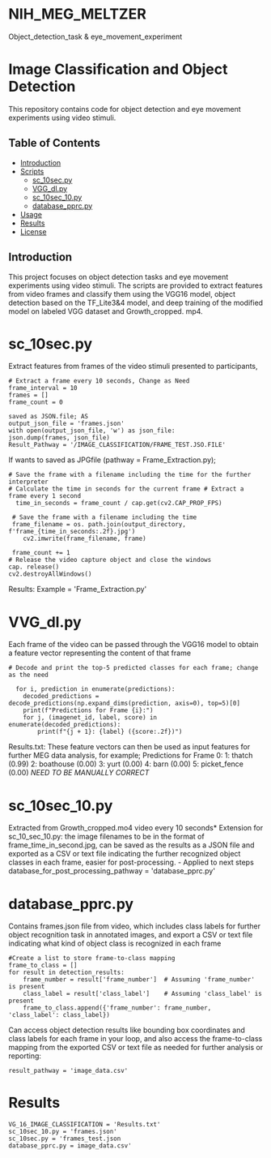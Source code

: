 # NIH_MEG_MELTZER
Object_detection_task &amp; eye_movement_experiment
# Image Classification and Object Detection

This repository contains code for object detection and eye movement experiments using video stimuli.

## Table of Contents
- [Introduction](#introduction)
- [Scripts](#scripts)
  - [sc_10sec.py](#sc_10secpy)
  - [VGG_dl.py](#vgg_dlpy)
  - [sc_10sec_10.py](#sc_10sec_10py)
  - [database_pprc.py](#database_pprcpy)
- [Usage](#usage)
- [Results](#results)
- [License](#license)

## Introduction

This project focuses on object detection tasks and eye movement experiments using video stimuli. The scripts are provided to extract features from video frames and classify them using the VGG16 model, object detection based on the TF_Lite3&4 model, and deep training of the modified model on labeled VGG dataset and Growth_cropped. mp4.

# sc_10sec.py

Extract features from frames of the video stimuli presented to participants, 
 	
  	# Extract a frame every 10 seconds, Change as Need
 	frame_interval = 10 
 	frames = []
	frame_count = 0

	saved as JSON.file; AS 
	output_json_file = 'frames.json'
	with open(output_json_file, 'w') as json_file:
  	json.dump(frames, json_file)
	Result_Pathway = '/IMAGE_CLASSIFICATION/FRAME_TEST.JSO.FILE'
	
If wants to saved as JPGfile (pathway = Frame_Extraction.py);   
	
 	# Save the frame with a filename including the time for the further interpreter
	# Calculate the time in seconds for the current frame # Extract a frame every 1 second
  	  time_in_seconds = frame_count / cap.get(cv2.CAP_PROP_FPS)

   	 # Save the frame with a filename including the time
   	 frame_filename = os. path.join(output_directory, f'frame_{time_in_seconds:.2f}.jpg')
    	cv2.imwrite(frame_filename, frame)

   	 frame_count += 1
	# Release the video capture object and close the windows
	cap. release()
	cv2.destroyAllWindows()
 
Results: Example = 'Frame_Extraction.py'

    
# VVG_dl.py

Each frame of the video can be passed through the VGG16 model to obtain a feature vector representing the content of that frame
 	
	# Decode and print the top-5 predicted classes for each frame; change as the need
 
  	  for i, prediction in enumerate(predictions):
        decoded_predictions = decode_predictions(np.expand_dims(prediction, axis=0), top=5)[0]
        print(f"Predictions for Frame {i}:")
        for j, (imagenet_id, label, score) in enumerate(decoded_predictions):
            print(f"{j + 1}: {label} ({score:.2f})")
	    
Results.txt: These feature vectors can then be used as input features for further MEG data analysis, for example; 
	Predictions for Frame 0:
	1: thatch (0.99)
	2: boathouse (0.00)
	3: yurt (0.00)
	4: barn (0.00)
	5: picket_fence (0.00)
	  *NEED TO BE MANUALLY CORRECT*

# sc_10sec_10.py

Extracted from Growth_cropped.mo4 video every 10 seconds* Extension for sc_10_sec_10.py:
the image filenames to be in the format of frame_time_in_second.jpg,
can be saved as the results as a JSON file and exported as a CSV or text file indicating the further recognized object classes in each frame, easier for post-processing.
	- Applied to next steps database_for_post_processing_pathway = 'database_pprc.py'
 
# database_pprc.py

Contains frames.json file from video, which includes class labels for further object recognition task in annotated images, and export a CSV or text file indicating what kind of object class is recognized in each frame
	
 
 	#Create a list to store frame-to-class mapping
 	frame_to_class = []
 	for result in detection_results:
    	frame_number = result['frame_number']  # Assuming 'frame_number' is present
    	class_label = result['class_label']    # Assuming 'class_label' is present
    	frame_to_class.append({'frame_number': frame_number, 'class_label': class_label})

Can access object detection results like bounding box coordinates and class labels for each frame in your loop, and also access the frame-to-class mapping from the exported CSV or text file as needed for further analysis or reporting:

 	result_pathway = 'image_data.csv'

# Results 
	VG_16_IMAGE_CLASSIFICATION = 'Results.txt'
 	sc_10sec_10.py = 'frames.json'
  	sc_10sec.py = 'frames_test.json
   	database_pprc.py = image_data.csv'

